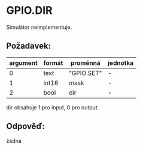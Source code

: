 # GPIO.DIR

Simulátor neimplementuje.

## Požadavek:

| argument | formát | proměnná   | jednotka | 
|----------|--------|------------|----------|
| 0        | text   | "GPIO.SET" | -        |
| 1        | int16  | mask       | -        |
| 2        | bool   | dir        | -        |

dir obsahuje 1 pro input, 0 pro output

## Odpověď:

žádná